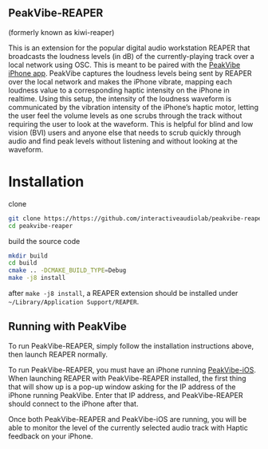 ## PeakVibe-REAPER
(formerly known as kiwi-reaper) 

This is an extension for the popular digital audio workstation REAPER that broadcasts the loudness 
levels (in dB) of the currently-playing track over a local network using OSC. This is meant to be paired
with the [PeakVibe iPhone app](https://github.com/interactiveaudiolab/peakvibe-ios). PeakVibe captures 
the loudness levels being sent by REAPER over the local network and makes the iPhone vibrate, mapping 
each loudness value to a corresponding haptic intensity on the iPhone in realtime. Using this setup, 
the intensity of the loudness waveform is communicated by the vibration intensity of the iPhone’s 
haptic motor, letting the user feel the volume levels as one scrubs through the track without requiring 
the user to look at the waveform. This is helpful for blind and low vision (BVI) users and anyone else 
that needs to scrub quickly through audio and find peak levels without listening and without looking at the waveform.

# Installation
clone
```bash
git clone https://https://github.com/interactiveaudiolab/peakvibe-reaper
cd peakvibe-reaper
```

build the source code
```bash
mkdir build
cd build
cmake .. -DCMAKE_BUILD_TYPE=Debug
make -j8 install
```

after `make -j8 install`, a REAPER extension should be installed under `~/Library/Application Support/REAPER`. 

## Running with PeakVibe 

To run PeakVibe-REAPER, simply follow the installation instructions above, then launch REAPER normally. 

To run PeakVibe-REAPER, you must have an iPhone running [PeakVibe-iOS](https://github.com/interactiveaudiolab/peakvibe-ios).  
When launching REAPER with PeakVibe-REAPER installed, the first thing that will show up is a pop-up window asking for the IP address of the iPhone running PeakVibe. Enter that IP address, and PeakVibe-REAPER should connect to the iPhone after that.

Once both PeakVibe-REAPER and PeakVibe-iOS are running, you will be able to monitor the level of the currently selected audio track with Haptic feedback on your iPhone. 



